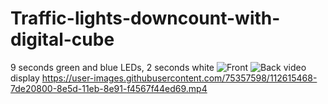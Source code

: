 # Traffic-lights-downcount-with-digital-cube
9 seconds green and blue LEDs, 2 seconds white
![Front](https://user-images.githubusercontent.com/75357598/112614893-c77e2300-8e5c-11eb-84fb-ee50814c6647.jpg)
![Back](https://user-images.githubusercontent.com/75357598/112614914-ccdb6d80-8e5c-11eb-9667-cce515626ae6.jpg)
video display
https://user-images.githubusercontent.com/75357598/112615468-7de20800-8e5d-11eb-8e91-f4567f44ed69.mp4
